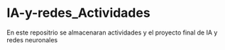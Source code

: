 # IA-y-redes_Actividades
En este repositrio se almacenaran actividades y el proyecto final de IA y redes neuronales
